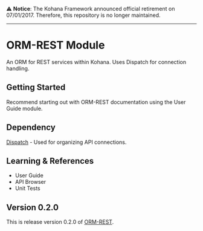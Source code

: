 :warning: **Notice**: The Kohana Framework announced official retirement on 07/01/2017. Therefore, this repository is no longer maintained.

----

# ORM-REST Module

An ORM for REST services within Kohana. Uses Dispatch for connection handling.

## Getting Started

Recommend starting out with ORM-REST documentation using the User Guide module.

## Dependency

[Dispatch](https://github.com/morgan/kohana-dispatch) - Used for organizing API connections.

## Learning & References

- User Guide
- API Browser
- Unit Tests

## Version 0.2.0

This is release version 0.2.0 of [ORM-REST](https://github.com/morgan/kohana-orm-rest).
